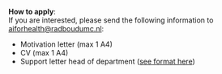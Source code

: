 **How to apply**:<br>
If you are interested, please send the following information to aiforhealth@radboudumc.nl:

- Motivation letter (max 1 A4)
- CV (max 1 A4)
- Support letter head of department ([see format here](https://www.radboudumc.nl/intranet/getmedia/722df5b9-18e5-473e-978f-fd8bb4636564/Concept-akkoord-Afdelingshoofd-deelname-cursus-februari-2021.aspx))
